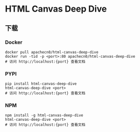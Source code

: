 # HTML Canvas Deep Dive

## 下载

### Docker

```
docker pull apachecn0/html-canvas-deep-dive
docker run -tid -p <port>:80 apachecn0/html-canvas-deep-dive
# 访问 http://localhost:{port} 查看文档
```

### PYPI

```
pip install html-canvas-deep-dive
html-canvas-deep-dive <port>
# 访问 http://localhost:{port} 查看文档
```

### NPM

```
npm install -g html-canvas-deep-dive
html-canvas-deep-dive <port>
# 访问 http://localhost:{port} 查看文档
```